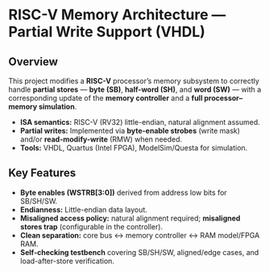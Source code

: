 # RISC-V Memory Architecture — Partial Write Support (VHDL)

##  Overview
This project modifies a **RISC-V** processor’s memory subsystem to correctly handle **partial stores** — **byte (SB)**, **half-word (SH)**, and **word (SW)** — with a corresponding update of the **memory controller** and a **full processor–memory simulation**.

- **ISA semantics:** RISC-V (RV32) little-endian, natural alignment assumed.
- **Partial writes:** Implemented via **byte-enable strobes** (write mask) and/or **read-modify-write** (RMW) when needed.
- **Tools:** VHDL, Quartus (Intel FPGA), ModelSim/Questa for simulation.

##  Key Features
- **Byte enables (WSTRB[3:0])** derived from address low bits for SB/SH/SW.
- **Endianness:** Little-endian data layout.
- **Misaligned access policy:** natural alignment required; **misaligned stores trap** (configurable in the controller).
- **Clean separation:** core bus ↔ memory controller ↔ RAM model/FPGA RAM.
- **Self-checking testbench** covering SB/SH/SW, aligned/edge cases, and load-after-store verification.
